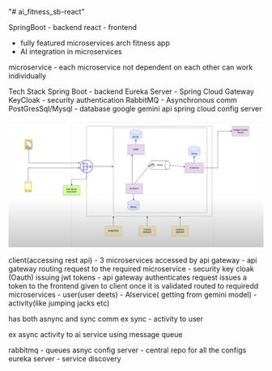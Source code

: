 "# ai_fitness_sb-react" 



SpringBoot - backend
react - frontend

- fully featured microservices arch fitness app
 - AI integration in microservices

 microservice  - each microservice not dependent on each other can work individually 


Tech Stack 
Spring Boot - backend
Eureka Server - 
Spring Cloud Gateway
KeyCloak - security authentication
RabbitMQ - Asynchronous comm
PostGresSql/Mysql - database
google gemini api
spring cloud config server


![alt text](image.png)


client(accessing rest api) - 3 microservices accessed by api gateway - api gateway routing request to the required microservice - security key cloak (Oauth) issuing jwt tokens -
api gateway authenticates request issues a token to the frontend given to client once it is validated routed to requiredd microservices - user(user deets) - AIservice( getting from gemini model) - activity(like jumping jacks etc)

has both asnync and sync comm
ex sync  - activity to user

ex async activity to ai service using message queue

rabbitmq - queues asnyc
config server - central repo for all the configs
eureka server - service discovery   